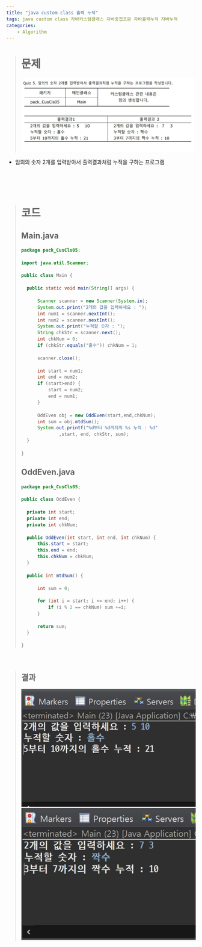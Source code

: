 ```yaml
---
title: "java custom class 홀짝 누적"
tags: java custom class 자바커스텀클래스 자바중첩포문 자바홀짝누적 자바누적
categories: 
    - Algorithm
---
```


> # 문제
> ![quiz](/assets/images/3.JPG)
- 임의의 숫자 2개를 입력받아서 출력결과처럼 누적을 구하는 프로그램 

<br>
<br>
<br>

> # 코드
> ## Main.java
> ```java
>package pack_CusCls05;
>
>import java.util.Scanner;
>
>public class Main {
>
>	public static void main(String[] args) {
>		
>		Scanner scanner = new Scanner(System.in);
>		System.out.print("2개의 값을 입력하세요 : ");
>		int num1 = scanner.nextInt();
>		int num2 = scanner.nextInt();
>		System.out.print("누적할 숫자 : ");
>		String chkStr = scanner.next();
>		int chkNum = 0;
>		if (chkStr.equals("홀수")) chkNum = 1;
>		
>		scanner.close();
>		
>		int start = num1;
>		int end = num2;
>		if (start>end) {
>			start = num2;
>			end = num1;
>		}
>		
>		OddEven obj = new OddEven(start,end,chkNum);
>		int sum = obj.mtdSum();
>		System.out.printf("%d부터 %d까지의 %s 누적 : %d"
>				,start, end, chkStr, sum);
>	}
>
>}
>
>```
> 
> ## OddEven.java
> ```java
>package pack_CusCls05;
>
>public class OddEven {
>	
>	private int start;
>	private int end;
>	private int chkNum;
>	
>	public OddEven(int start, int end, int chkNum) {
>		this.start = start;
>		this.end = end;
>		this.chkNum = chkNum;
>	}
>	
>	public int mtdSum() {
>		
>		int sum = 0;
>		
>		for (int i = start; i <= end; i++) {
>			if (i % 2 == chkNum) sum +=i;
>		}
>			
>		return sum;
>	}
>
>}
>
> ```
<br>

> ## 결과
>![quiz](/assets/images/3-1.JPG)
>![quiz](/assets/images/3-2.JPG)



